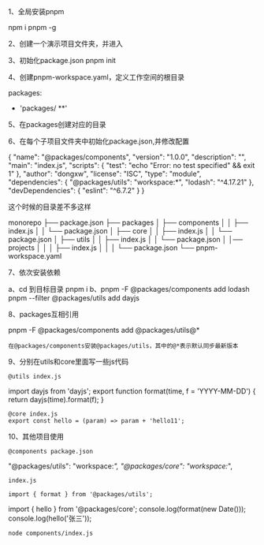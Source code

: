 1、全局安装pnpm

npm i pnpm -g

2、创建一个演示项目文件夹，并进入

3、初始化package.json
pnpm init

4、创建pnpm-workspace.yaml，定义工作空间的根目录

packages:
  - 'packages/ **'

5、在packages创建对应的目录

6、在每个子项目文件夹中初始化package.json,并修改配置

{
  "name": "@packages/components",
  "version": "1.0.0",
  "description": "",
  "main": "index.js",
  "scripts": {
    "test": "echo \"Error: no test specified\" && exit 1"
  },
  "author": "dongxw",
  "license": "ISC",
  "type": "module",
  "dependencies": {
    "@packages/utils": "workspace:*",
    "lodash": "^4.17.21"
  },
  "devDependencies": {
    "eslint": "^6.7.2"
  }
}

这个时候的目录差不多这样

monorepo
├── package.json
├── packages
│   ├── components
│   │   ├── index.js
│   │   └── package.json
│   ├── core
│   │   ├── index.js
│   │   └── package.json
│   ├── utils
│   │   ├── index.js
│   │   └── package.json
│   │── projects
│   │   │   ├── index.js
│   │   │   └── package.json
└── pnpm-workspace.yaml

7、依次安装依赖 

a、cd 到目标目录 pnpm i
b、pnpm -F @packages/components add lodash  
   pnpm --filter @packages/utils add dayjs

8、packages互相引用

  pnpm -F @packages/components add @packages/utils@*

	在@packages/components安装@packages/utils，其中的@*表示默认同步最新版本

9、分别在utils和core里面写一些js代码

	@utils index.js

  import dayjs from 'dayjs';
  export function format(time, f = 'YYYY-MM-DD') {
    return dayjs(time).format(f);
  }

	@core index.js
	export const hello = (param) => param + 'hello11';

10、其他项目使用

	@components package.json

 "@packages/utils": "workspace:*",
 "@packages/core": "workspace:*",

	index.js 

	import { format } from '@packages/utils';
  import { hello } from '@packages/core';
  console.log(format(new Date()));
  console.log(hello('张三'));

	node components/index.js 
